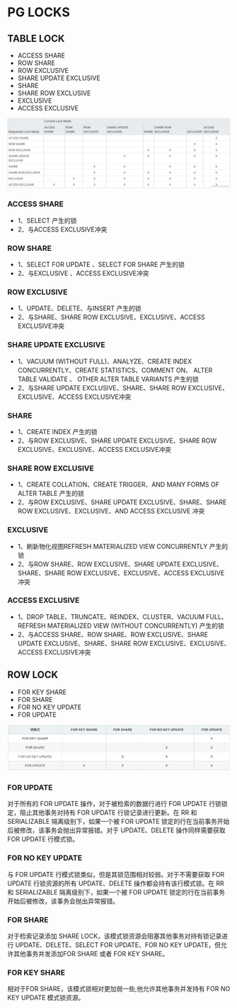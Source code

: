 # PG LOCKS

## TABLE LOCK
- ACCESS SHARE
- ROW SHARE
- ROW EXCLUSIVE
- SHARE UPDATE EXCLUSIVE
- SHARE
- SHARE ROW EXCLUSIVE
- EXCLUSIVE
- ACCESS EXCLUSIVE

![](../static/img/db/pg_lock/table_lock.png)


### ACCESS SHARE
- 1、SELECT 产生的锁
- 2、与ACCESS EXCLUSIVE冲突

### ROW SHARE
- 1、SELECT FOR UPDATE 、SELECT FOR SHARE 产生的锁
- 2、与EXCLUSIVE 、ACCESS EXCLUSIVE冲突

### ROW EXCLUSIVE
- 1、UPDATE、DELETE、与INSERT 产生的锁
- 2、与SHARE、SHARE ROW EXCLUSIVE、EXCLUSIVE、ACCESS EXCLUSIVE冲突

### SHARE UPDATE EXCLUSIVE
- 1、VACUUM (WITHOUT FULL)、ANALYZE、CREATE INDEX CONCURRENTLY、CREATE STATISTICS、COMMENT ON、 ALTER TABLE VALIDATE 、 OTHER ALTER TABLE VARIANTS 产生的锁
- 2、与SHARE UPDATE EXCLUSIVE、SHARE、SHARE ROW EXCLUSIVE、EXCLUSIVE、ACCESS EXCLUSIVE冲突

### SHARE
- 1、CREATE INDEX 产生的锁
- 2、与ROW EXCLUSIVE、SHARE UPDATE EXCLUSIVE、SHARE ROW EXCLUSIVE、EXCLUSIVE、ACCESS EXCLUSIVE冲突

### SHARE ROW EXCLUSIVE
- 1、CREATE COLLATION、CREATE TRIGGER、AND MANY FORMS OF ALTER TABLE 产生的锁
- 2、与ROW EXCLUSIVE、SHARE UPDATE EXCLUSIVE、SHARE、SHARE ROW EXCLUSIVE、EXCLUSIVE、AND ACCESS EXCLUSIVE 冲突

### EXCLUSIVE
- 1、刷新物化视图REFRESH MATERIALIZED VIEW CONCURRENTLY 产生的锁
- 2、与ROW SHARE、ROW EXCLUSIVE、SHARE UPDATE EXCLUSIVE、SHARE、SHARE ROW EXCLUSIVE、EXCLUSIVE、ACCESS EXCLUSIVE冲突

### ACCESS EXCLUSIVE
- 1、DROP TABLE、TRUNCATE、REINDEX、CLUSTER、VACUUM FULL、REFRESH MATERIALIZED VIEW (WITHOUT CONCURRENTLY) 产生的锁
- 2、与ACCESS SHARE、ROW SHARE、ROW EXCLUSIVE、SHARE UPDATE EXCLUSIVE、SHARE、SHARE ROW EXCLUSIVE、EXCLUSIVE、ACCESS EXCLUSIVE冲突


## ROW LOCK
- FOR KEY SHARE
- FOR SHARE
- FOR NO KEY UPDATE
- FOR UPDATE

![](../static/img/db/pg_lock/row_lock.png)

### FOR UPDATE
对于所有的 FOR UPDATE 操作，对于被检索的数据行进行 FOR UPDATE 行锁锁定，阻止其他事务对持有 FOR UPDATE 行锁记录进行更新。在 RR 和 SERIALIZABLE 隔离级别下，如果一个被 FOR UPDATE 锁定的行在当前事务开始后被修改，该事务会抛出异常报错。对于 UPDATE、DELETE 操作同样需要获取 FOR UPDATE 行模式锁。

### FOR NO KEY UPDATE
与 FOR UPDATE 行模式锁类似，但是其锁范围相对较弱。对于不需要获取 FOR UPDATE 行锁资源的所有 UPDATE、DELETE 操作都会持有该行模式锁。在 RR 和 SERIALIZABLE 隔离级别下，如果一个被 FOR UPDATE 锁定的行在当前事务开始后被修改，该事务会抛出异常报错。

### FOR SHARE
对于检索记录添加 SHARE LOCK，该模式锁资源会阻塞其他事务对持有锁记录进行 UPDATE、DELETE、SELECT FOR UPDATE、FOR NO KEY UPDATE，但允许其他事务并发添加FOR SHARE 或者 FOR KEY SHARE。

### FOR KEY SHARE
相对于FOR SHARE，该模式锁相对更加弱一些,他允许其他事务并发持有 FOR NO KEY UPDATE 模式锁资源。